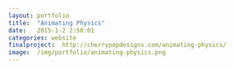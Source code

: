 ```yaml
---
layout: portfolio
title:  "Animating Physics"
date:   2015-1-2 2:50:01
categories: website
finalproject:  http://cherrypopdesigns.com/animating-physics/
image:  /img/portfolio/animating-physics.png
---
```

